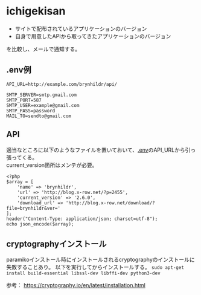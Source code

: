 # ichigekisan
- サイトで配布されているアプリケーションのバージョン
- 自身で用意したAPIから取ってきたアプリケーションのバージョン

を比較し、メールで通知する。

## .env例
```
API_URL=http://example.com/brynhildr/api/

SMTP_SERVER=smtp.gmail.com
SMTP_PORT=587
SMTP_USER=example@gmail.com
SMTP_PASS=password
MAIL_TO=sendto@gmail.com
```

## API
適当なところに以下のようなファイルを置いておいて、[.env](##.env例)のAPI_URLから引っ張ってくる。  
current_version箇所はメンテが必要。

```php:index.php
<?php
$array = [
    'name' => 'brynhildr',
    'url' => 'http://blog.x-row.net/?p=2455',
    'current_version' => '2.6.0',
    'download_url' => 'http://blog.x-row.net/download/?file=brynhildr&ver='
];
header("Content-Type: application/json; charset=utf-8");
echo json_encode($array);
```

## cryptographyインストール
paramikoインストール時にインストールされるcryptographyのインストールに失敗することあり。
以下を実行してからインストールする。
`sudo apt-get install build-essential libssl-dev libffi-dev python3-dev`

参考：
https://cryptography.io/en/latest/installation.html
